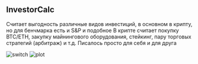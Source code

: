 ## InvestorCalc

Считает выгодность различные видов инвестиций, в основном в крипту, но для бенчмарка есть и S&P и подобное
В крипте считает покупку BTC/ETH, закупку майнингового оборудования, стейкинг, пару торговых стратегий (арбитраж) и т.д.
Писалось просто для себя и для друга

![switch](./.img/img1.png)
![plot](./.img/img1.png)